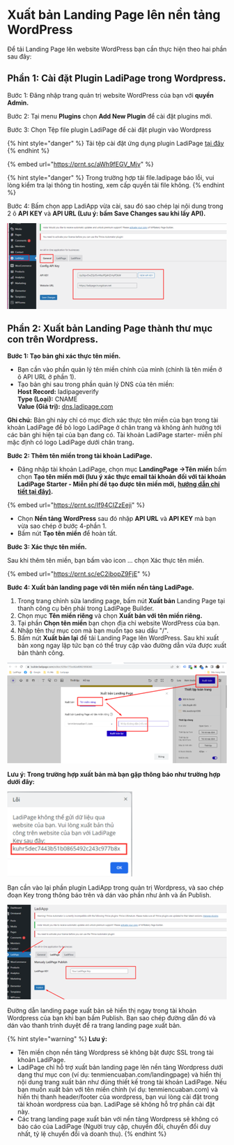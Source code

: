 # Xuất bản Landing Page lên nền tảng WordPress

Để tải Landing Page lên website WordPress bạn cần thực hiện theo hai phần sau đây:

## Phần 1: Cài đặt Plugin LadiPage trong Wordpress.

Bước 1: Đăng nhập trang quản trị website WordPress của bạn với **quyền Admin.**

Bước 2: Tại menu **Plugins** chọn **Add New Plugin** để cài đặt plugins mới.

Bước 3:  Chọn Tệp file plugin LadiPage để cài đặt plugin vào Wordpress

{% hint style="danger" %}
Tải tệp cài đặt ứng dụng plugin LadiPage [tại đây](https://drive.google.com/file/d/1nu-atpCcIfyEFx4T5bAK-nCb9cKwr6dr/view)
{% endhint %}

{% embed url="https://prnt.sc/aWh9fEGV_Mjv" %}

{% hint style="danger" %}
Trong trường hợp tải file.ladipage báo lỗi, vui lòng kiểm tra lại thông tin hosting, xem cấp quyền tải file không.
{% endhint %}

Bước 4: Bấm chọn app LadiApp vừa cài, sau đó sao chép lại nội dung trong 2 ô **API KEY** và **API URL (Lưu ý: bấm Save Changes sau khi lấy API).**

![](<../../.gitbook/assets/image (6) (2).png>)

## Phần 2: Xuất bản Landing Page thành thư mục con trên Wordpress.

**Bước 1: Tạo bản ghi xác thực tên miền.**

* Bạn cần vào phần quản lý tên miền chính của mình (chính là tên miền ở ô API URL ở phần 1).
* Tạo bản ghi sau trong phần quản lý DNS của tên miền:\
  **Host Record:** ladipageverify\
  **Type (Loại):** CNAME\
  **Value (Giá trị):** [dns.ladipage.com](http://dns.ladipage.com/)

**Ghi chú:** Bản ghi này chỉ có mục đích xác thực tên miền của bạn trong tài khoản LadiPage để bỏ logo LadiPage ở chân trang và không ảnh hưởng tới các bản ghi hiện tại của bạn đang có. Tài khoản LadiPage starter- miễn phí mặc định có logo LadiPage dưới chân tran&#x67;**.**

**Bước 2: Thêm tên miền trong tài khoản LadiPage.**

* Đăng nhập tài khoản LadiPage, chọn mục **LandingPage ->Tên miền** bấm chọn **Tạo tên miền mới (lưu ý xác thực email tài khoản đối với tài khoản LadiPage Starter - Miễn phí để tạo được tên miền mới,** [**hướng dẫn chi tiết tại đây)**](../../quan-ly-landingpage/chinh-sua-thong-tin-tai-khoan.md)**.**

{% embed url="https://prnt.sc/If94CIZzEeji" %}

* Chọn **Nền tảng** **WordPress** sau đó nhập **API URL** và **API KEY** mà bạn vừa sao chép ở bước 4-phần 1.
* Bấm nút **Tạo tên miền** để hoàn tất.

**Bước 3: Xác thực tên miền.**

Sau khi thêm tên miền, bạn bấm vào icon ... chọn Xác thực tên miền.

{% embed url="https://prnt.sc/eC2ibopZ9FjE" %}

**Bước 4: Xuất bản landing page với tên miền nền tảng LadiPage.**

1. Trong trang chỉnh sửa landing page, bấm nút **Xuất bản** Landing Page tại thanh công cụ bên phải trong LadiPage Builder.
2. Chọn mục **Tên miền riêng** và chọn **Xuất bản với tên miền riêng.**
3. Tại phần **Chọn tên miền** bạn chọn địa chỉ website WordPress của bạn.
4. Nhập tên thư mục con mà bạn muốn tạo sau dấu "/".
5. Bấm nút **Xuất bản lại** để tải Landing Page lên WordPress. Sau khi xuất bản xong ngay lập tức bạn có thể truy cập vào đường dẫn vừa được xuất bản thành công.

![](../../.gitbook/assets/wordpress3.png)

**Lưu ý: Trong trường hợp xuất bản mà bạn gặp thông báo như trường hợp dưới đây:**

![](<../../.gitbook/assets/image (241).png>)

Bạn cần vào lại phần plugin LadiApp trong quản trị Wordpress, và sao chép đoạn Key trong thông báo trên và dán vào phần như ảnh và ấn Publish.

![](<../../.gitbook/assets/image (7) (1).png>)

Đường dẫn landing page xuất bản sẽ hiển thị ngay trong tài khoản Wordpress của bạn khi bạn bấm Publish. Bạn sao chép đường dẫn đó và dán vào thanh trình duyệt để ra trang landing page xuất bản.

{% hint style="warning" %}
**Lưu ý:**&#x20;

* Tên miền chọn nền tảng Wordpress sẽ không bật được SSL trong tài khoản LadiPage.
* LadiPage chỉ hỗ trợ xuất bản landing page lên nền tảng Wordpress dưới dạng thư mục con (ví dụ: tenmiencuaban.com/landingpage) và hiển thị nội dung trang xuất bản như đúng thiết kế trong tài khoản LadiPage. Nếu bạn muốn xuất bản với tên miền chính (ví dụ: tenmiencuaban.com) và hiển thị thanh header/footer của wordpress, bạn vui lòng cài đặt trong tài khoản wordpress của bạn. LadiPage sẽ không hỗ trợ phần cài đặt này.
* Các trang landing page xuất bản với nền tảng Wordpress sẽ không có báo cáo của LadiPage (Người truy cập, chuyển đổi, chuyển đổi duy nhất, tỷ lệ chuyển đổi và doanh thu).
{% endhint %}
